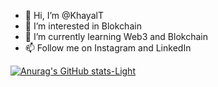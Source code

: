- 👋 Hi, I’m @KhayalT
- 👀 I’m interested in Blokchain
- 🌱 I’m currently learning Web3 and Blokchain
- 📫  Follow me on Instagram and LinkedIn

<!---
KhayalT/KhayalT is a ✨ special ✨ repository because its `README.md` (this file) appears on your GitHub profile.
You can click the Preview link to take a look at your changes.
--->

[![Anurag's GitHub stats-Light](https://github-readme-stats.vercel.app/api?username=KhayalT&show_icons=true&theme=default#gh-light-mode-only)](https://github.com/anuraghazra/github-readme-stats#gh-light-mode-only)
